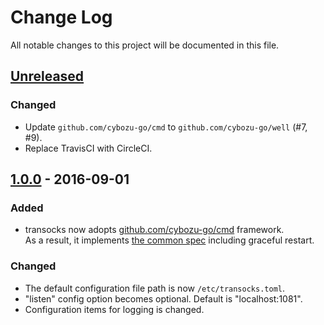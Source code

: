 # Change Log

All notable changes to this project will be documented in this file.

## [Unreleased]

### Changed
- Update `github.com/cybozu-go/cmd` to `github.com/cybozu-go/well` (#7, #9).
- Replace TravisCI with CircleCI.

## [1.0.0] - 2016-09-01
### Added
- transocks now adopts [github.com/cybozu-go/cmd][cmd] framework.  
  As a result, it implements [the common spec][spec] including graceful restart.

### Changed
- The default configuration file path is now `/etc/transocks.toml`.
- "listen" config option becomes optional.  Default is "localhost:1081".
- Configuration items for logging is changed.

[cmd]: https://github.com/cybozu-go/cmd
[spec]: https://github.com/cybozu-go/cmd/blob/master/README.md#specifications
[Unreleased]: https://github.com/cybozu-go/transocks/compare/v1.0.0...HEAD
[1.0.0]: https://github.com/cybozu-go/transocks/compare/v0.1...v1.0.0

